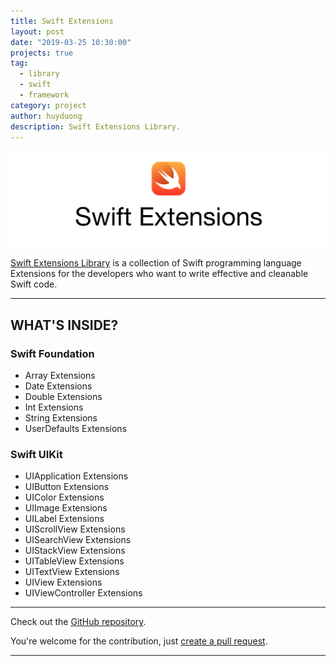 ```yaml
---
title: Swift Extensions
layout: post
date: "2019-03-25 10:30:00"
projects: true
tag:
  - library
  - swift
  - framework
category: project
author: huyduong
description: Swift Extensions Library.
---
```


![Banner](../assets/project/swift-extensions.jpg)

<a href="https://github.com/CodePassion-dev/swift-extensions" target="_blank">Swift Extensions Library</a> is a collection of Swift programming language Extensions for the developers who want to write effective and cleanable Swift code.

---

## WHAT'S INSIDE?

### Swift Foundation

- Array Extensions
- Date Extensions
- Double Extensions
- Int Extensions
- String Extensions
- UserDefaults Extensions

### Swift UIKit

- UIApplication Extensions
- UIButton Extensions
- UIColor Extensions
- UIImage Extensions
- UILabel Extensions
- UIScrollView Extensions
- UISearchView Extensions
- UIStackView Extensions
- UITableView Extensions
- UITextView Extensions
- UIView Extensions
- UIViewController Extensions

---

Check out the <a href="https://github.com/CodePassion-dev/swift-extensions" target="_blank">GitHub repository</a>.

You're welcome for the contribution, just <a href="https://github.com/CodePassion-dev/swift-extensions/issues" target="_blank">create a pull request</a>.

---
